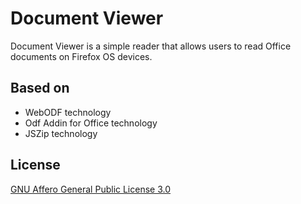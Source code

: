 Document Viewer
===============

Document Viewer is a simple reader that allows users to read Office documents on
Firefox OS devices.


Based on
--------

 * WebODF technology
 * Odf Addin for Office technology
 * JSZip technology


License
-------

[GNU Affero General Public License 3.0](http://www.gnu.org/licenses/agpl-3.0.html)
